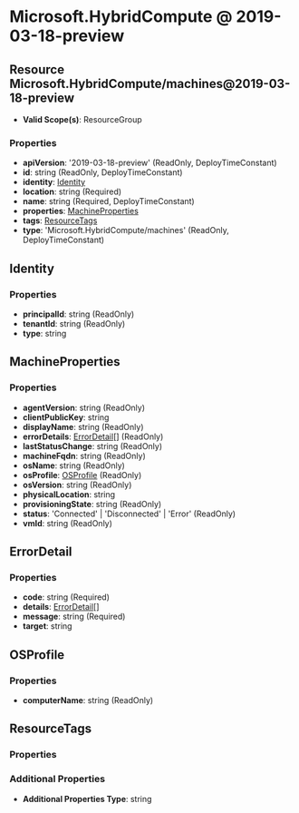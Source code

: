 # Microsoft.HybridCompute @ 2019-03-18-preview

## Resource Microsoft.HybridCompute/machines@2019-03-18-preview
* **Valid Scope(s)**: ResourceGroup
### Properties
* **apiVersion**: '2019-03-18-preview' (ReadOnly, DeployTimeConstant)
* **id**: string (ReadOnly, DeployTimeConstant)
* **identity**: [Identity](#identity)
* **location**: string (Required)
* **name**: string (Required, DeployTimeConstant)
* **properties**: [MachineProperties](#machineproperties)
* **tags**: [ResourceTags](#resourcetags)
* **type**: 'Microsoft.HybridCompute/machines' (ReadOnly, DeployTimeConstant)

## Identity
### Properties
* **principalId**: string (ReadOnly)
* **tenantId**: string (ReadOnly)
* **type**: string

## MachineProperties
### Properties
* **agentVersion**: string (ReadOnly)
* **clientPublicKey**: string
* **displayName**: string (ReadOnly)
* **errorDetails**: [ErrorDetail](#errordetail)[] (ReadOnly)
* **lastStatusChange**: string (ReadOnly)
* **machineFqdn**: string (ReadOnly)
* **osName**: string (ReadOnly)
* **osProfile**: [OSProfile](#osprofile) (ReadOnly)
* **osVersion**: string (ReadOnly)
* **physicalLocation**: string
* **provisioningState**: string (ReadOnly)
* **status**: 'Connected' | 'Disconnected' | 'Error' (ReadOnly)
* **vmId**: string (ReadOnly)

## ErrorDetail
### Properties
* **code**: string (Required)
* **details**: [ErrorDetail](#errordetail)[]
* **message**: string (Required)
* **target**: string

## OSProfile
### Properties
* **computerName**: string (ReadOnly)

## ResourceTags
### Properties
### Additional Properties
* **Additional Properties Type**: string

